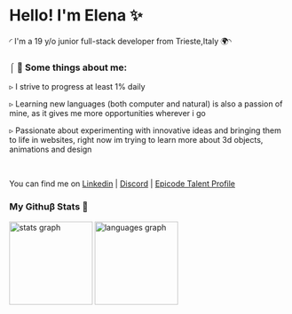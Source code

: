 <h1> Hello! I'm Elena ✨</h1>

◜ I'm a 19 y/o junior full-stack developer from Trieste,Italy 🌍◝ 

### ⌠ 💌 Some things about me: 
  ▹ I strive to progress at least 1% daily
  
  ▹ Learning new languages (both computer and natural) is also a passion of mine, as it gives me more opportunities wherever i go
  
  ▹ Passionate about experimenting with innovative ideas and bringing them to life in websites, right now im trying to learn more about 3d objects, animations and design 

<br> 

You can find me on <a href="https://www.linkedin.com/in/elena-kekic-" target="_blank">Linkedin</a> | <a href="http://discordapp.com/users/865697545552658502" target="_blank">Discord</a> | <a href="https://talent.epicode.com/talent/6fddbaf9-0221-4ec6-9ab3-eae1d9b12f50" target="_blank">Epicode Talent Profile</a> 

### My Githuβ Stats 🌿

<div>
  <img src="https://github-readme-stats.vercel.app/api?username=elekekic&hide_title=false&hide_rank=false&show_icons=true&include_all_commits=true&count_private=true&disable_animations=false&theme=onedark&locale=en&hide_border=false" height="150" alt="stats graph"  />
  <img src="https://github-readme-stats.vercel.app/api/top-langs?username=elekekic&locale=en&hide_title=false&layout=compact&card_width=320&langs_count=5&theme=onedark&hide_border=false" height="150" alt="languages graph"  />
</div>
